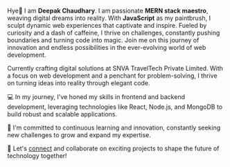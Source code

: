 Hye👋 I am <b>Deepak Chaudhary</b>. I am passionate <b>MERN stack maestro</b>, weaving digital dreams into reality. With <b>JavaScript</b> as my paintbrush, I sculpt dynamic web experiences that captivate and inspire. Fueled by curiosity and a dash of caffeine, I thrive on challenges, constantly pushing boundaries and turning code into magic. Join me on this journey of innovation and endless possibilities in the ever-evolving world of web development.

Currently crafting digital solutions at SNVA TravelTech Private Limited. With a focus on web development and a penchant for problem-solving, I thrive on turning ideas into reality through elegant code.

💻 In my journey, I've honed my skills in frontend and backend development, leveraging technologies like React, Node.js, and MongoDB to build robust and scalable applications.

🌟 I'm committed to continuous learning and innovation, constantly seeking new challenges to grow and expand my expertise.

🚀 Let's <a href="https://codewithdeepak.in">connect</a> and collaborate on exciting projects to shape the future of technology together!
